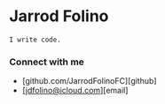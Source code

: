Jarrod Folino
===========

```
I write code.
```

### Connect with me
* [github.com/JarrodFolinoFC][github]
* [jdfolino@icloud.com][email]

